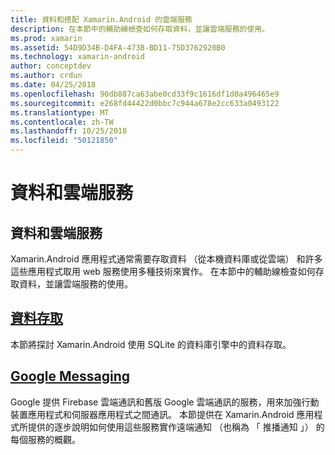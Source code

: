 ```yaml
---
title: 資料和搭配 Xamarin.Android 的雲端服務
description: 在本節中的輔助線檢查如何存取資料，並讓雲端服務的使用。
ms.prod: xamarin
ms.assetid: 54D9D34B-D4FA-473B-BD11-75D3762920B0
ms.technology: xamarin-android
author: conceptdev
ms.author: crdun
ms.date: 04/25/2018
ms.openlocfilehash: 90db887ca63abe0cd33f9c1616df1d0a496465e9
ms.sourcegitcommit: e268fd44422d0bbc7c944a678e2cc633a0493122
ms.translationtype: MT
ms.contentlocale: zh-TW
ms.lasthandoff: 10/25/2018
ms.locfileid: "50121850"
---
```

# <a name="data-and-cloud-services"></a>資料和雲端服務

## <a name="data-and-cloud-services"></a>資料和雲端服務

Xamarin.Android 應用程式通常需要存取資料 （從本機資料庫或從雲端） 和許多這些應用程式取用 web 服務使用多種技術來實作。 在本節中的輔助線檢查如何存取資料，並讓雲端服務的使用。

## <a name="data-accessandroiddata-clouddata-accessindexmd"></a>[資料存取](~/android/data-cloud/data-access/index.md)

本節將探討 Xamarin.Android 使用 SQLite 的資料庫引擎中的資料存取。
 
## <a name="google-messagingandroiddata-cloudgoogle-messagingindexmd"></a>[Google Messaging](~/android/data-cloud/google-messaging/index.md)

Google 提供 Firebase 雲端通訊和舊版 Google 雲端通訊的服務，用來加強行動裝置應用程式和伺服器應用程式之間通訊。 本節提供在 Xamarin.Android 應用程式所提供的逐步說明如何使用這些服務實作遠端通知 （也稱為 「 推播通知 」） 的每個服務的概觀。


